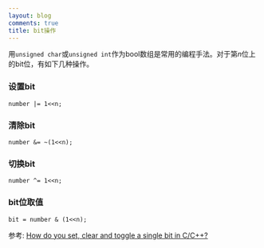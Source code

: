 ```yaml
---
layout: blog
comments: true
title: bit操作
---
```


用`unsigned char`或`unsigned int`作为bool数组是常用的编程手法。对于第$n$位上的bit位，有如下几种操作。

### 设置bit ###

    number |= 1<<n;

### 清除bit ###

    number &= ~(1<<n);

### 切换bit ###

    number ^= 1<<n;

### bit位取值 ###

    bit = number & (1<<n);
  

参考: [How do you set, clear and toggle a single bit in C/C++?](http://stackoverflow.com/questions/47981/how-do-you-set-clear-and-toggle-a-single-bit-in-c-c)
